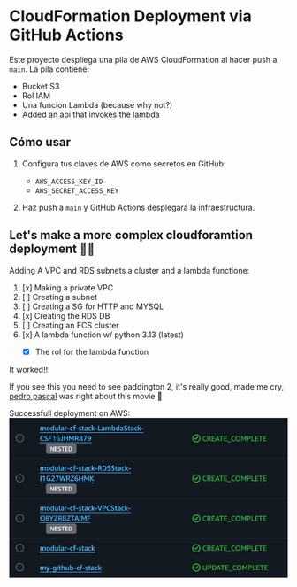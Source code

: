 # CloudFormation Deployment via GitHub Actions

Este proyecto despliega una pila de AWS CloudFormation al hacer push a `main`. La pila contiene:
- Bucket S3
- Rol IAM
- Una funcion Lambda (because why not?)
- Added an api that invokes the lambda

## Cómo usar

1. Configura tus claves de AWS como secretos en GitHub:
   - `AWS_ACCESS_KEY_ID`
   - `AWS_SECRET_ACCESS_KEY`

2. Haz push a `main` y GitHub Actions desplegará la infraestructura.

## Let's make a more complex cloudforamtion deployment 👨‍💻

Adding A VPC and RDS subnets a cluster and a lambda functione:

1. [x] Making a private VPC 
2. [ ] Creating a subnet
3. [ ] Creating a SG for HTTP and MYSQL
4. [x] Creating the RDS DB 
5. [ ] Creating an ECS cluster
6. [x] A lambda function w/ python 3.13 (latest)
   * [x] The rol for the lambda function


It worked!!!

If you see this you need to see paddington 2, it's really good, made me cry, [pedro pascal](https://www.youtube.com/watch?v=xEckT94M7qg) was right about this movie 🥹

Successfull deployment on AWS: 
![if you are seeing this the picture ain't working my guy](/pictures/successfull-deployment.jpeg)
